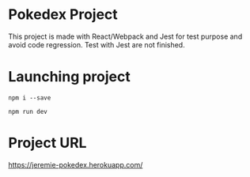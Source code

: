 # Pokedex Project

This project is made with React/Webpack and Jest for test purpose and avoid code regression. Test with Jest are not finished.

# Launching project

```
npm i --save
```

```
npm run dev
```

# Project URL

https://jeremie-pokedex.herokuapp.com/
